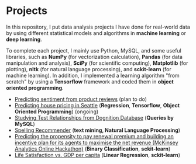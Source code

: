 # Projects

In this repository, I put data analysis projects I have done for real-world data by using different statistical models and algorithms in **machine learning** or **deep learning**. 

To complete each project, I mainly use Python, MySQL, and some useful libraries, such as **NumPy** (for vectorization calculation), **Pandas** (for data manipulation and analysis), **SciPy** (for scientific computing), **Matplotlib** (for plotting), **nltk** (for natural language processing), and **sckit-learn** (for machine learning). In addition, I implemented a learning algorithm "from scratch" by using a **Tensorflow** framework and coded them in **object oriented programming**.


- [Predicting sentiment from product reviews](https://github.com/hsuanhao/Projects/tree/master/Predicting%20sentiment%20from%20product%20reviews) (plan to do)
- [Predicting house pricing in Seattle](https://github.com/hsuanhao/Projects/tree/master/Predicting%20house%20pricing%20in%20Seattle) (**Regression**, **Tensorflow**, **Object Oriented Programming**) (ongoing)
- [Studying Test Relationships from Dognition Database](https://github.com/hsuanhao/Projects/tree/master/Studying%20Test%20Relationships%20from%20Dognition%20Database) (**Queries by MySQL**) 
- [Spelling Recommender](https://github.com/hsuanhao/Projects/tree/master/Spelling_Recommender) (**text mining, Natural Language Processing**)
- [Predicting the propensity to pay renewal premium and building an incentive plan for its agents to maximise the net revenue (McKinsey Analytics Online Hackathon)](https://github.com/hsuanhao/Projects/tree/master/Predicting%20the%20propensity%20to%20pay%20renewal%20premium) (**Binary Classification**, **sckit-learn**)
- [Life Satisfaction vs. GDP per capita](https://github.com/hsuanhao/Projects/tree/master/Life_satisfaction_vs_GDP) (**Linear Regression**, **sckit-learn**)
